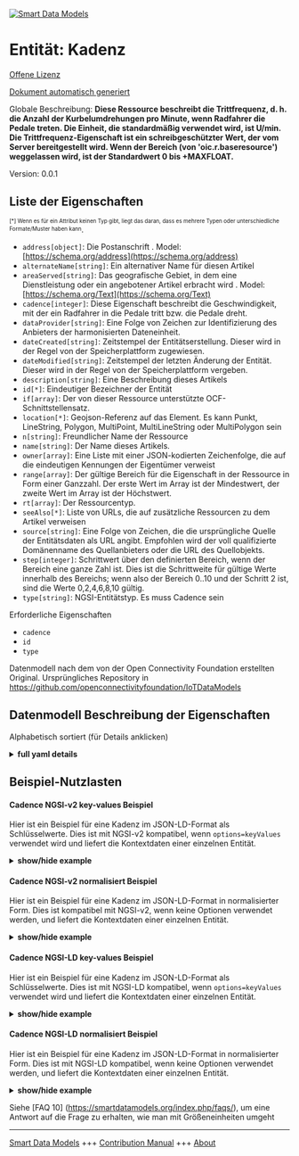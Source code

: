 <!-- 10-Header -->  
[![Smart Data Models](https://smartdatamodels.org/wp-content/uploads/2022/01/SmartDataModels_logo.png "Logo")](https://smartdatamodels.org)  
Entität: Kadenz  
===============<!-- /10-Header -->  
<!-- 15-License -->  
[Offene Lizenz](https://github.com/smart-data-models//dataModel.OCF/blob/master/Cadence/LICENSE.md)  
[Dokument automatisch generiert](https://docs.google.com/presentation/d/e/2PACX-1vTs-Ng5dIAwkg91oTTUdt8ua7woBXhPnwavZ0FxgR8BsAI_Ek3C5q97Nd94HS8KhP-r_quD4H0fgyt3/pub?start=false&loop=false&delayms=3000#slide=id.gb715ace035_0_60)  
<!-- /15-License -->  
<!-- 20-Description -->  
Globale Beschreibung: **Diese Ressource beschreibt die Trittfrequenz, d. h. die Anzahl der Kurbelumdrehungen pro Minute, wenn Radfahrer die Pedale treten. Die Einheit, die standardmäßig verwendet wird, ist U/min. Die Trittfrequenz-Eigenschaft ist ein schreibgeschützter Wert, der vom Server bereitgestellt wird. Wenn der Bereich (von 'oic.r.baseresource') weggelassen wird, ist der Standardwert 0 bis +MAXFLOAT.**  
Version: 0.0.1  
<!-- /20-Description -->  
<!-- 30-PropertiesList -->  

## Liste der Eigenschaften  

<sup><sub>[*] Wenn es für ein Attribut keinen Typ gibt, liegt das daran, dass es mehrere Typen oder unterschiedliche Formate/Muster haben kann</sub></sup>.  
- `address[object]`: Die Postanschrift  . Model: [https://schema.org/address](https://schema.org/address)- `alternateName[string]`: Ein alternativer Name für diesen Artikel  - `areaServed[string]`: Das geografische Gebiet, in dem eine Dienstleistung oder ein angebotener Artikel erbracht wird  . Model: [https://schema.org/Text](https://schema.org/Text)- `cadence[integer]`: Diese Eigenschaft beschreibt die Geschwindigkeit, mit der ein Radfahrer in die Pedale tritt bzw. die Pedale dreht.  - `dataProvider[string]`: Eine Folge von Zeichen zur Identifizierung des Anbieters der harmonisierten Dateneinheit.  - `dateCreated[string]`: Zeitstempel der Entitätserstellung. Dieser wird in der Regel von der Speicherplattform zugewiesen.  - `dateModified[string]`: Zeitstempel der letzten Änderung der Entität. Dieser wird in der Regel von der Speicherplattform vergeben.  - `description[string]`: Eine Beschreibung dieses Artikels  - `id[*]`: Eindeutiger Bezeichner der Entität  - `if[array]`: Der von dieser Ressource unterstützte OCF-Schnittstellensatz.  - `location[*]`: Geojson-Referenz auf das Element. Es kann Punkt, LineString, Polygon, MultiPoint, MultiLineString oder MultiPolygon sein  - `n[string]`: Freundlicher Name der Ressource  - `name[string]`: Der Name dieses Artikels.  - `owner[array]`: Eine Liste mit einer JSON-kodierten Zeichenfolge, die auf die eindeutigen Kennungen der Eigentümer verweist  - `range[array]`: Der gültige Bereich für die Eigenschaft in der Ressource in Form einer Ganzzahl. Der erste Wert im Array ist der Mindestwert, der zweite Wert im Array ist der Höchstwert.  - `rt[array]`: Der Ressourcentyp.  - `seeAlso[*]`: Liste von URLs, die auf zusätzliche Ressourcen zu dem Artikel verweisen  - `source[string]`: Eine Folge von Zeichen, die die ursprüngliche Quelle der Entitätsdaten als URL angibt. Empfohlen wird der voll qualifizierte Domänenname des Quellanbieters oder die URL des Quellobjekts.  - `step[integer]`: Schrittwert über den definierten Bereich, wenn der Bereich eine ganze Zahl ist.  Dies ist die Schrittweite für gültige Werte innerhalb des Bereichs; wenn also der Bereich 0..10 und der Schritt 2 ist, sind die Werte 0,2,4,6,8,10 gültig.  - `type[string]`: NGSI-Entitätstyp. Es muss Cadence sein  <!-- /30-PropertiesList -->  
<!-- 35-RequiredProperties -->  
Erforderliche Eigenschaften  
- `cadence`  - `id`  - `type`  <!-- /35-RequiredProperties -->  
<!-- 40-RequiredProperties -->  
Datenmodell nach dem von der Open Connectivity Foundation erstellten Original. Ursprüngliches Repository in https://github.com/openconnectivityfoundation/IoTDataModels  
<!-- /40-RequiredProperties -->  
<!-- 50-DataModelHeader -->  
## Datenmodell Beschreibung der Eigenschaften  
Alphabetisch sortiert (für Details anklicken)  
<!-- /50-DataModelHeader -->  
<!-- 60-ModelYaml -->  
<details><summary><strong>full yaml details</strong></summary>    
```yaml  
Cadence:    
  description: 'This Resource describes the cadence, which is the number of revolutions of crank per minute when cyclists pedal the pedals. The unit, which is the default unit, is rpm. The cadence Property is a read-only value that is provided by the server. When range (from ''oic.r.baseresource'') is omitted the default is 0 to +MAXFLOAT.'    
  properties:    
    address:    
      description: 'The mailing address'    
      properties:    
        addressCountry:    
          description: 'Property. The country. For example, Spain. Model:''https://schema.org/addressCountry'''    
          type: string    
        addressLocality:    
          description: 'Property. The locality in which the street address is, and which is in the region. Model:''https://schema.org/addressLocality'''    
          type: string    
        addressRegion:    
          description: 'Property. The region in which the locality is, and which is in the country. Model:''https://schema.org/addressRegion'''    
          type: string    
        postOfficeBoxNumber:    
          description: 'Property. The post office box number for PO box addresses. For example, 03578. Model:''https://schema.org/postOfficeBoxNumber'''    
          type: string    
        postalCode:    
          description: 'Property. The postal code. For example, 24004. Model:''https://schema.org/https://schema.org/postalCode'''    
          type: string    
        streetAddress:    
          description: 'Property. The street address. Model:''https://schema.org/streetAddress'''    
          type: string    
      type: object    
      x-ngsi:    
        model: https://schema.org/address    
        type: Property    
    alternateName:    
      description: 'An alternative name for this item'    
      type: string    
      x-ngsi:    
        type: Property    
    areaServed:    
      description: 'The geographic area where a service or offered item is provided'    
      type: string    
      x-ngsi:    
        model: https://schema.org/Text    
        type: Property    
    cadence:    
      description: 'This Property describes the rate at which a cyclist is pedalling/turning the pedals.'    
      minimum: 0    
      readOnly: true    
      type: integer    
      x-ngsi:    
        type: Property    
    dataProvider:    
      description: 'A sequence of characters identifying the provider of the harmonised data entity.'    
      type: string    
      x-ngsi:    
        type: Property    
    dateCreated:    
      description: 'Entity creation timestamp. This will usually be allocated by the storage platform.'    
      format: date-time    
      type: string    
      x-ngsi:    
        type: Property    
    dateModified:    
      description: 'Timestamp of the last modification of the entity. This will usually be allocated by the storage platform.'    
      format: date-time    
      type: string    
      x-ngsi:    
        type: Property    
    description:    
      description: 'A description of this item'    
      type: string    
      x-ngsi:    
        type: Property    
    id:    
      anyOf: &cadence_-_properties_-_owner_-_items_-_anyof    
        - description: 'Property. Identifier format of any NGSI entity'    
          maxLength: 256    
          minLength: 1    
          pattern: ^[\w\-\.\{\}\$\+\*\[\]`|~^@!,:\\]+$    
          type: string    
        - description: 'Property. Identifier format of any NGSI entity'    
          format: uri    
          type: string    
      description: 'Unique identifier of the entity'    
      x-ngsi:    
        type: Property    
    if:    
      description: 'The OCF Interface set supported by this Resource.'    
      items:    
        enum:    
          - oic.if.s    
          - oic.if.baseline    
        type: string    
      minItems: 1    
      readOnly: true    
      type: array    
      uniqueItems: true    
      x-ngsi:    
        type: Property    
    location:    
      description: 'Geojson reference to the item. It can be Point, LineString, Polygon, MultiPoint, MultiLineString or MultiPolygon'    
      oneOf:    
        - description: 'GeoProperty. Geojson reference to the item. Point'    
          properties:    
            bbox:    
              items:    
                type: number    
              minItems: 4    
              type: array    
            coordinates:    
              items:    
                type: number    
              minItems: 2    
              type: array    
            type:    
              enum:    
                - Point    
              type: string    
          required:    
            - type    
            - coordinates    
          title: 'GeoJSON Point'    
          type: object    
        - description: 'GeoProperty. Geojson reference to the item. LineString'    
          properties:    
            bbox:    
              items:    
                type: number    
              minItems: 4    
              type: array    
            coordinates:    
              items:    
                items:    
                  type: number    
                minItems: 2    
                type: array    
              minItems: 2    
              type: array    
            type:    
              enum:    
                - LineString    
              type: string    
          required:    
            - type    
            - coordinates    
          title: 'GeoJSON LineString'    
          type: object    
        - description: 'GeoProperty. Geojson reference to the item. Polygon'    
          properties:    
            bbox:    
              items:    
                type: number    
              minItems: 4    
              type: array    
            coordinates:    
              items:    
                items:    
                  items:    
                    type: number    
                  minItems: 2    
                  type: array    
                minItems: 4    
                type: array    
              type: array    
            type:    
              enum:    
                - Polygon    
              type: string    
          required:    
            - type    
            - coordinates    
          title: 'GeoJSON Polygon'    
          type: object    
        - description: 'GeoProperty. Geojson reference to the item. MultiPoint'    
          properties:    
            bbox:    
              items:    
                type: number    
              minItems: 4    
              type: array    
            coordinates:    
              items:    
                items:    
                  type: number    
                minItems: 2    
                type: array    
              type: array    
            type:    
              enum:    
                - MultiPoint    
              type: string    
          required:    
            - type    
            - coordinates    
          title: 'GeoJSON MultiPoint'    
          type: object    
        - description: 'GeoProperty. Geojson reference to the item. MultiLineString'    
          properties:    
            bbox:    
              items:    
                type: number    
              minItems: 4    
              type: array    
            coordinates:    
              items:    
                items:    
                  items:    
                    type: number    
                  minItems: 2    
                  type: array    
                minItems: 2    
                type: array    
              type: array    
            type:    
              enum:    
                - MultiLineString    
              type: string    
          required:    
            - type    
            - coordinates    
          title: 'GeoJSON MultiLineString'    
          type: object    
        - description: 'GeoProperty. Geojson reference to the item. MultiLineString'    
          properties:    
            bbox:    
              items:    
                type: number    
              minItems: 4    
              type: array    
            coordinates:    
              items:    
                items:    
                  items:    
                    items:    
                      type: number    
                    minItems: 2    
                    type: array    
                  minItems: 4    
                  type: array    
                type: array    
              type: array    
            type:    
              enum:    
                - MultiPolygon    
              type: string    
          required:    
            - type    
            - coordinates    
          title: 'GeoJSON MultiPolygon'    
          type: object    
      x-ngsi:    
        type: GeoProperty    
    n:    
      description: 'Friendly name of the Resource'    
      maxLength: 64    
      readOnly: true    
      type: string    
      x-ngsi:    
        type: Property    
    name:    
      description: 'The name of this item.'    
      type: string    
      x-ngsi:    
        type: Property    
    owner:    
      description: 'A List containing a JSON encoded sequence of characters referencing the unique Ids of the owner(s)'    
      items:    
        anyOf: *cadence_-_properties_-_owner_-_items_-_anyof    
        description: 'Property. Unique identifier of the entity'    
      type: array    
      x-ngsi:    
        type: Property    
    range:    
      description: 'The valid range for the Property in the Resource as an integer. The first value in the array is the minimum value, the second value in the array is the maximum value.'    
      items:    
        type: integer    
      maxItems: 2    
      minItems: 2    
      readOnly: true    
      type: array    
      x-ngsi:    
        type: Property    
    rt:    
      description: 'The Resource Type.'    
      items:    
        enum:    
          - oic.r.cadence    
        type: string    
      minItems: 1    
      readOnly: true    
      type: array    
      uniqueItems: true    
      x-ngsi:    
        type: Property    
    seeAlso:    
      description: 'list of uri pointing to additional resources about the item'    
      oneOf:    
        - items:    
            format: uri    
            type: string    
          minItems: 1    
          type: array    
        - format: uri    
          type: string    
      x-ngsi:    
        type: Property    
    source:    
      description: 'A sequence of characters giving the original source of the entity data as a URL. Recommended to be the fully qualified domain name of the source provider, or the URL to the source object.'    
      type: string    
      x-ngsi:    
        type: Property    
    step:    
      description: 'Step value across the defined range when the range is an integer.  This is the increment for valid values across the range; so if range is 0..10 and step is 2 then valid values are 0,2,4,6,8,10.'    
      readOnly: true    
      type: integer    
      x-ngsi:    
        type: Property    
    type:    
      description: 'NGSI entity type. It has to be Cadence'    
      enum:    
        - Cadence    
      type: string    
      x-ngsi:    
        type: Property    
  required:    
    - cadence    
    - id    
    - type    
  type: object    
  x-derived-from: https://raw.githubusercontent.com/openconnectivityfoundation/IoTDataModels/master/Cadence.swagger.json    
  x-disclaimer: 'Redistribution and use in source and binary forms, with or without modification, are permitted  provided that the license conditions are met. Copyleft (c) 2021 Contributors to Smart Data Models Program'    
  x-license-url: https://github.com/smart-data-models/dataModel.OCF/blob/master/Cadence/LICENSE.md    
  x-model-schema: https://smart-data-models.github.io/dataModel.OCF/Cadence/schema.json    
  x-model-tags: OCF    
  x-version: 0.0.1    
```  
</details>    
<!-- /60-ModelYaml -->  
<!-- 70-MiddleNotes -->  
<!-- /70-MiddleNotes -->  
<!-- 80-Examples -->  
## Beispiel-Nutzlasten  
#### Cadence NGSI-v2 key-values Beispiel  
Hier ist ein Beispiel für eine Kadenz im JSON-LD-Format als Schlüsselwerte. Dies ist mit NGSI-v2 kompatibel, wenn `options=keyValues` verwendet wird und liefert die Kontextdaten einer einzelnen Entität.  
<details><summary><strong>show/hide example</strong></summary>    
```json  
{  
  "id": "urn:ngsi-ld:Cadence:id:HOCY:33423995",  
  "dateCreated": "1982-07-11T18:42:18Z",  
  "dateModified": "1976-08-10T22:06:18Z",  
  "source": "Key state be. Coach lead image fear late picture.",  
  "name": "Produce miss structure policy fall east move. Mouth sort free recent range positive make. Ready eye east little.",  
  "alternateName": "Minute room executive present happen pick sing nor. Job future behind poor. Answer mother possible significant.",  
  "description": "Window trouble ever prepare along especially check skin. Seem look trade kid add finally process speech.",  
  "dataProvider": "Building form store media economy shoulder body yeah. Court certain field wall wind. Much five argue Mrs Mr.",  
  "owner": [  
    "urn:ngsi-ld:Cadence:items:ACCG:67885309",  
    "urn:ngsi-ld:Cadence:items:DUAP:61806876"  
  ],  
  "seeAlso": [  
    "urn:ngsi-ld:Cadence:items:OOOM:73838844",  
    "urn:ngsi-ld:Cadence:items:SKJC:85233323"  
  ],  
  "location": {  
    "type": "Point",  
    "coordinates": [  
      -9.528281,  
      95.749617  
    ]  
  },  
  "address": {  
    "streetAddress": "By who issue continue perhaps if black. During kind world table air. Modern ever about goal some some research.",  
    "addressLocality": "Would chair suggest recognize learn.",  
    "addressRegion": "Claim here evening go response front rise phone. Success father series including important low. Minute glass she task its.",  
    "addressCountry": "Financial north pattern poor rise structure history. Director student picture.",  
    "postalCode": "Prepare role money dream here prepare tend. Fight nearly now attention alone personal increase. Fish guess family nature drop eight drug. Paper medical similar thank.",  
    "postOfficeBoxNumber": "Magazine where party agent draw might carry. Story she image next society exactly. Season discussion Congress news movement mouth radio."  
  },  
  "areaServed": "Free step record paper ever quality. Inside west baby letter. Organization guess pay rich environment him choice film.",  
  "cadence": {  
    "type": "Property",  
    "value": 864  
  },  
  "rt": [  
    "oic.r.cadence",  
    "oic.r.cadence"  
  ],  
  "n": "Whole magazine truth stop whose.",  
  "if": [  
    "oic.if.s",  
    "oic.if.baseline"  
  ],  
  "range": [  
    864,  
    864  
  ],  
  "step": {  
    "type": "Property",  
    "value": 864  
  },  
  "type": "Cadence"  
}  
```  
</details>  
#### Cadence NGSI-v2 normalisiert Beispiel  
Hier ist ein Beispiel für eine Kadenz im JSON-LD-Format in normalisierter Form. Dies ist kompatibel mit NGSI-v2, wenn keine Optionen verwendet werden, und liefert die Kontextdaten einer einzelnen Entität.  
<details><summary><strong>show/hide example</strong></summary>    
```json  
{  
  "id": {  
    "type": "string",  
    "value": "urn:ngsi-ld:Cadence:id:HOCY:33423995"  
  },  
  "dateCreated": {  
    "format": "date-time",  
    "type": "string",  
    "value": "1982-07-11T18:42:18Z"  
  },  
  "dateModified": {  
    "format": "date-time",  
    "type": "string",  
    "value": "1976-08-10T22:06:18Z"  
  },  
  "source": {  
    "type": "string",  
    "value": "Key state be. Coach lead image fear late picture."  
  },  
  "name": {  
    "type": "string",  
    "value": "Produce miss structure policy fall east move. Mouth sort free recent range positive make. Ready eye east little."  
  },  
  "alternateName": {  
    "type": "string",  
    "value": "Minute room executive present happen pick sing nor. Job future behind poor. Answer mother possible significant."  
  },  
  "description": {  
    "type": "string",  
    "value": "Window trouble ever prepare along especially check skin. Seem look trade kid add finally process speech."  
  },  
  "dataProvider": {  
    "type": "string",  
    "value": "Building form store media economy shoulder body yeah. Court certain field wall wind. Much five argue Mrs Mr."  
  },  
  "owner": {  
    "type": "array",  
    "value": [  
      "urn:ngsi-ld:Cadence:items:ACCG:67885309",  
      "urn:ngsi-ld:Cadence:items:DUAP:61806876"  
    ]  
  },  
  "seeAlso": {  
    "type": "array",  
    "value": [  
      "urn:ngsi-ld:Cadence:items:OOOM:73838844",  
      "urn:ngsi-ld:Cadence:items:SKJC:85233323"  
    ]  
  },  
  "location": {  
    "type": "object",  
    "value": {  
      "type": "Point",  
      "coordinates": [  
        -9.528281,  
        95.749617  
      ]  
    }  
  },  
  "address": {  
    "type": "object",  
    "value": {  
      "streetAddress": "By who issue continue perhaps if black. During kind world table air. Modern ever about goal some some research.",  
      "addressLocality": "Would chair suggest recognize learn.",  
      "addressRegion": "Claim here evening go response front rise phone. Success father series including important low. Minute glass she task its.",  
      "addressCountry": "Financial north pattern poor rise structure history. Director student picture.",  
      "postalCode": "Prepare role money dream here prepare tend. Fight nearly now attention alone personal increase. Fish guess family nature drop eight drug. Paper medical similar thank.",  
      "postOfficeBoxNumber": "Magazine where party agent draw might carry. Story she image next society exactly. Season discussion Congress news movement mouth radio."  
    }  
  },  
  "areaServed": {  
    "type": "string",  
    "value": "Free step record paper ever quality. Inside west baby letter. Organization guess pay rich environment him choice film."  
  },  
  "cadence": {  
    "type": "object",  
    "value": {  
      "type": "Property",  
      "value": 864  
    }  
  },  
  "rt": {  
    "type": "array",  
    "value": [  
      "oic.r.cadence",  
      "oic.r.cadence"  
    ]  
  },  
  "n": {  
    "type": "string",  
    "value": "Whole magazine truth stop whose."  
  },  
  "if": {  
    "type": "array",  
    "value": [  
      "oic.if.s",  
      "oic.if.baseline"  
    ]  
  },  
  "range": {  
    "type": "array",  
    "value": [  
      864,  
      864  
    ]  
  },  
  "step": {  
    "type": "object",  
    "value": {  
      "type": "Property",  
      "value": 864  
    }  
  },  
  "type": {  
    "type": "string",  
    "value": "Cadence"  
  }  
}  
```  
</details>  
#### Cadence NGSI-LD key-values Beispiel  
Hier ist ein Beispiel für eine Kadenz im JSON-LD-Format als Schlüsselwerte. Dies ist mit NGSI-LD kompatibel, wenn `options=keyValues` verwendet wird und liefert die Kontextdaten einer einzelnen Entität.  
<details><summary><strong>show/hide example</strong></summary>    
```json  
{  
    "id": "urn:ngsi-ld:Cadence:id:HOCY:33423995",  
    "dateCreated": "1982-07-11T18:42:18Z",  
    "dateModified": "1976-08-10T22:06:18Z",  
    "source": "Key state be. Coach lead image fear late picture.",  
    "name": "Produce miss structure policy fall east move. Mouth sort free recent range positive make. Ready eye east little.",  
    "alternateName": "Minute room executive present happen pick sing nor. Job future behind poor. Answer mother possible significant.",  
    "description": "Window trouble ever prepare along especially check skin. Seem look trade kid add finally process speech.",  
    "dataProvider": "Building form store media economy shoulder body yeah. Court certain field wall wind. Much five argue Mrs Mr.",  
    "owner": [  
        "urn:ngsi-ld:Cadence:items:ACCG:67885309",  
        "urn:ngsi-ld:Cadence:items:DUAP:61806876"  
    ],  
    "seeAlso": [  
        "urn:ngsi-ld:Cadence:items:OOOM:73838844",  
        "urn:ngsi-ld:Cadence:items:SKJC:85233323"  
    ],  
    "location": {  
        "type": "Point",  
        "coordinates": [  
            -9.528281,  
            95.749617  
        ]  
    },  
    "address": {  
        "streetAddress": "By who issue continue perhaps if black. During kind world table air. Modern ever about goal some some research.",  
        "addressLocality": "Would chair suggest recognize learn.",  
        "addressRegion": "Claim here evening go response front rise phone. Success father series including important low. Minute glass she task its.",  
        "addressCountry": "Financial north pattern poor rise structure history. Director student picture.",  
        "postalCode": "Prepare role money dream here prepare tend. Fight nearly now attention alone personal increase. Fish guess family nature drop eight drug. Paper medical similar thank.",  
        "postOfficeBoxNumber": "Magazine where party agent draw might carry. Story she image next society exactly. Season discussion Congress news movement mouth radio."  
    },  
    "areaServed": "Free step record paper ever quality. Inside west baby letter. Organization guess pay rich environment him choice film.",  
    "cadence": {  
        "type": "Property",  
        "value": 864  
    },  
    "rt": [  
        "oic.r.cadence",  
        "oic.r.cadence"  
    ],  
    "n": "Whole magazine truth stop whose.",  
    "if": [  
        "oic.if.s",  
        "oic.if.baseline"  
    ],  
    "range": [  
        864,  
        864  
    ],  
    "step": {  
        "type": "Property",  
        "value": 864  
    },  
    "type": "Cadence",  
    "@context": [  
        "https://smartdatamodels.org/context.jsonld",  
        "https://raw.githubusercontent.com/smart-data-models/dataModel.OCF/master/context.jsonld"  
    ]  
}  
```  
</details>  
#### Cadence NGSI-LD normalisiert Beispiel  
Hier ist ein Beispiel für eine Kadenz im JSON-LD-Format in normalisierter Form. Dies ist mit NGSI-LD kompatibel, wenn keine Optionen verwendet werden, und liefert die Kontextdaten einer einzelnen Entität.  
<details><summary><strong>show/hide example</strong></summary>    
```json  
{  
    "id": "urn:ngsi-ld:Cadence:id:CPQI:14485913",  
    "dateCreated": {  
        "type": "Property",  
        "value": {  
            "@type": "DateTime",  
            "@value": "1982-12-31T04:23:33Z"  
        }  
    },  
    "dateModified": {  
        "type": "Property",  
        "value": {  
            "@type": "DateTime",  
            "@value": "2006-06-01T01:53:09Z"  
        }  
    },  
    "source": {  
        "type": "Property",  
        "value": "Soldier piece chance. Design whether tonight mouth if. Management present government few might million four and."  
    },  
    "name": {  
        "type": "Property",  
        "value": "Explain hundred pretty the miss center recognize. Operation could indicate bit throw."  
    },  
    "alternateName": {  
        "type": "Property",  
        "value": "News federal spend recent recent. Dog appear feel often each. Research feeling son tend."  
    },  
    "description": {  
        "type": "Property",  
        "value": "Personal political respond light whom through short maybe. Lay high exist night bring try expert. Successful star draw."  
    },  
    "dataProvider": {  
        "type": "Property",  
        "value": "Job condition message station fact watch. Start evening traditional growth push. Parent detail around oil American picture."  
    },  
    "owner": {  
        "type": "Property",  
        "value": [  
            "urn:ngsi-ld:Cadence:items:MCBW:69103959",  
            "urn:ngsi-ld:Cadence:items:FGEA:86464655"  
        ]  
    },  
    "seeAlso": {  
        "type": "Property",  
        "value": [  
            "urn:ngsi-ld:Cadence:items:ZZBY:81588794"  
        ]  
    },  
    "location": {  
        "type": "Property",  
        "value": {  
            "type": "Point",  
            "coordinates": [  
                -78.402157,  
                -60.655419  
            ]  
        }  
    },  
    "address": {  
        "type": "Property",  
        "value": {  
            "streetAddress": "Front color even community majority reflect. Situation wish design major level half. Parent claim lot image.",  
            "addressLocality": "Something focus center try.",  
            "addressRegion": "None clearly picture education live apply current great. Author beyond mind certainly.",  
            "addressCountry": "Claim decide career gas dark wonder. Suddenly federal similar very learn free. Maintain loss drive their though.",  
            "postalCode": "Billion along necessary history every yet down hair. Morning with mention life suddenly many.",  
            "postOfficeBoxNumber": "By Mrs too nor."  
        }  
    },  
    "areaServed": {  
        "type": "Property",  
        "value": "Use will family stand question suggest. Choice across but center continue modern continue. Out account always cultural some watch hear. Attack safe until career."  
    },  
    "cadence": {  
        "type": "Property",  
        "value": 779  
    },  
    "rt": {  
        "type": "Property",  
        "value": [  
            "oic.r.cadence"  
        ]  
    },  
    "n": {  
        "type": "Property",  
        "value": "Sing six consider ground. Wish collection character remember message son whatever real."  
    },  
    "if": {  
        "type": "Property",  
        "value": [  
            "oic.if.s"  
        ]  
    },  
    "range": {  
        "type": "Property",  
        "value": [  
            469,  
            155  
        ]  
    },  
    "step": {  
        "type": "Property",  
        "value": 400  
    },  
    "type": "Cadence",  
    "@context": [  
        "https://smartdatamodels.org/context.jsonld",  
        "https://raw.githubusercontent.com/smart-data-models/dataModel.OCF/master/context.jsonld"  
    ]  
}  
```  
</details><!-- /80-Examples -->  
<!-- 90-FooterNotes -->  
<!-- /90-FooterNotes -->  
<!-- 95-Units -->  
Siehe [FAQ 10] (https://smartdatamodels.org/index.php/faqs/), um eine Antwort auf die Frage zu erhalten, wie man mit Größeneinheiten umgeht  
<!-- /95-Units -->  
<!-- 97-LastFooter -->  
---  
[Smart Data Models](https://smartdatamodels.org) +++ [Contribution Manual](https://bit.ly/contribution_manual) +++ [About](https://bit.ly/Introduction_SDM)<!-- /97-LastFooter -->  
